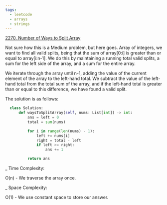 ```yaml
---
tags:
  - leetcode
  - arrays
  - strings
---
```


<a href="https://leetcode.com/problems/number-of-ways-to-split-array/">
2270. Number of Ways to Split Array</a>

Not sure how this is a Medium problem, but here goes. Array of integers, we want
to find all valid splits, being that the sum of array[0:i] is greater than or
equal to array[i:n-1]. We do this by maintaining a running total valid splits, a
sum for the left side of the array, and a sum for the entire array.

We iterate through the array until n-1, adding the value of the current element
of the array to the left-hand total. We subtract the value of the left-hand
total from the total sum of the array, and if the left-hand total is greater
than or equal to this difference, we have found a valid split.

The solution is as follows:

```python
  class Solution:
      def waysToSplitArray(self, nums: List[int]) -> int:
          ans = left = 0
          total = sum(nums)

          for i in range(len(nums) - 1):
              left += nums[i]
              right = total - left
              if left >= right:
                  ans += 1

          return ans
```

\_ Time Complexity:

O(n) - We traverse the array once.

\_ Space Complexity:

O(1) - We use constant space to store our answer.
